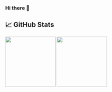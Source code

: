 ### Hi there 👋

## &#x1f4c8; GitHub Stats
<img height="160" src="https://github-readme-stats.vercel.app/api?username=theMarinac&show_icons=true&count_private=true"> <img height="160" src="https://github-readme-stats.vercel.app/api/top-langs/?username=theMarinac&langs_count=5&layout=compact">
